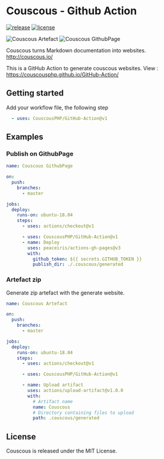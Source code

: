 Couscous - Github Action
===
[![release](https://img.shields.io/github/release/CouscousPHP/GitHub-Action.svg)](https://github.com/CouscousPHP/GitHub-Action/releases/latest)
[![license](https://img.shields.io/github/license/CouscousPHP/GitHub-Action.svg)](https://github.com/CouscousPHP/GitHub-Action/blob/master/LICENSE)

![Couscous Artefact](https://github.com/CouscousPHP/GitHub-Action/workflows/Couscous%20Artefact/badge.svg) 
![Couscous GithubPage](https://github.com/CouscousPHP/GitHub-Action/workflows/Couscous%20GithubPage/badge.svg)

Couscous turns Markdown documentation into websites. http://couscous.io/

This is a GitHub Action to generate couscous websites. View : https://couscousphp.github.io/GitHub-Action/


## Getting started

Add your workflow file, the following step
```yml
  - uses: CouscousPHP/GitHub-Action@v1
```

## Examples

### Publish on GithubPage

```yml
name: Couscous GithubPage

on:
  push:
    branches:
      - master

jobs:
  deploy:
    runs-on: ubuntu-18.04
    steps:
      - uses: actions/checkout@v1

      - uses: CouscousPHP/GitHub-Action@v1
      - name: Deploy
        uses: peaceiris/actions-gh-pages@v3
        with:
          github_token: ${{ secrets.GITHUB_TOKEN }}
          publish_dir: ./.couscous/generated
```



### Artefact zip
Generate zip artefact with the generate website.
```yml
name: Couscous Artefact

on:
  push:
    branches:
      - master

jobs:
  deploy:
    runs-on: ubuntu-18.04
    steps:
      - uses: actions/checkout@v1

      - uses: CouscousPHP/GitHub-Action@v1

      - name: Upload artifact
        uses: actions/upload-artifact@v1.0.0
        with:
          # Artifact name
          name: Couscous
          # Directory containing files to upload
          path: .couscous/generated

```

## License
Couscous is released under the MIT License.
